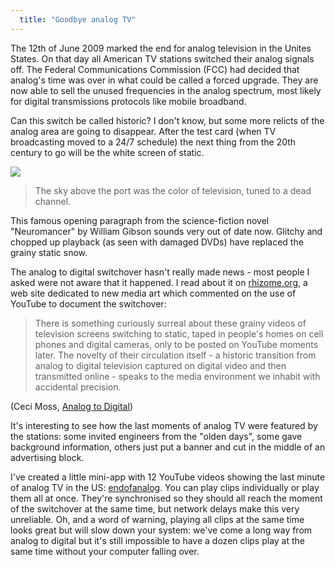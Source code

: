 ```yaml
---
  title: "Goodbye analog TV"
---
```


The 12th of June 2009 marked the end for analog television in the Unites
States. On that day all American TV stations switched their analog signals off.
The Federal Communications Commission (FCC) had decided that analog's time was over in what could be called a forced upgrade. They are now able to sell
the unused frequencies in the analog spectrum, most likely for digital transmissions protocols like mobile broadband.

Can this switch be called historic? I don't know, but some more relicts of the analog area are going to disappear. After the test card (when TV broadcasting moved to a 24/7 schedule) the next thing from the 20th century to go will be the white screen of static.

<a href="http://en.wikipedia.org/wiki/Noise_(video)">
  <img src="http://upload.wikimedia.org/wikipedia/commons/thumb/a/a8/TV_noise.jpg/250px-TV_noise.jpg" class="right-img"/>
</a>

>The sky above the port was the color of television, tuned to a dead channel. 

This famous opening paragraph from the science-fiction novel "Neuromancer" by William Gibson sounds very out of date now. Glitchy 
and chopped up playback (as seen with damaged DVDs) have replaced the grainy static snow.

The analog to digital switchover hasn't really made news - most people I asked were not aware that it happened. I read about
it on [rhizome.org](http://rhizome.org), a web site dedicated to new media art which commented on the use of YouTube to document the switchover:

>There is something curiously surreal about these grainy videos of television screens switching to static, taped in people's homes on 
>cell phones and digital cameras, only to be posted on YouTube moments later. The novelty of their circulation itself - a
>historic transition from analog to digital television captured on digital video and then transmitted online - speaks to the media
>environment we inhabit with accidental precision.
  
(Ceci Moss, [Analog to Digital](http://rhizome.org/editorial/2713))

It's interesting to see how the last moments of analog TV were featured by the stations: some invited engineers from the "olden days", 
some gave background information, others just put a banner and cut in the middle of an advertising block.

I've created a little mini-app with 12 YouTube videos showing the last minute of analog TV in the US: [endofanalog](/endofanalog/). 
You can play clips individually or play them all at once. They're synchronised so they should all reach the moment of the switchover at
the same time, but network delays make this very unreliable. Oh, and a word of warning, playing all clips at the same time looks great
but will slow down your system: we've come a long way from analog to digital but it's still impossible to have a dozen clips play at
the same time without your computer falling over.



